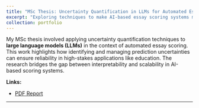```yaml
---
title: "MSc Thesis: Uncertainty Quantification in LLMs for Automated Essay Scoring"
excerpt: "Exploring techniques to make AI-based essay scoring systems more interpretable and reliable. <br/><img src='/images/AES.jpeg' style='width:50%' >"
collection: portfolio
---
```


My MSc thesis involved applying uncertainty quantification techniques to **large language models (LLMs)** in the context of automated essay scoring. This work highlights how identifying and managing prediction uncertainties can ensure reliability in high-stakes applications like education. The research bridges the gap between interpretability and scalability in AI-based scoring systems.

**Links:**  
- [PDF Report](/files/MScProject.pdf)

---